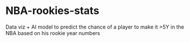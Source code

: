 # NBA-rookies-stats
Data viz + AI model to predict the chance of a player to make it >5Y in the NBA based on his rookie year numbers
